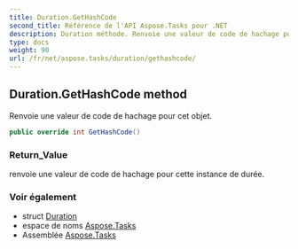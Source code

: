 ```yaml
---
title: Duration.GetHashCode
second_title: Référence de l'API Aspose.Tasks pour .NET
description: Duration méthode. Renvoie une valeur de code de hachage pour cet objet.
type: docs
weight: 90
url: /fr/net/aspose.tasks/duration/gethashcode/
---
```

## Duration.GetHashCode method

Renvoie une valeur de code de hachage pour cet objet.

```csharp
public override int GetHashCode()
```

### Return_Value

renvoie une valeur de code de hachage pour cette instance de durée.

### Voir également

* struct [Duration](../)
* espace de noms [Aspose.Tasks](../../duration/)
* Assemblée [Aspose.Tasks](../../../)



